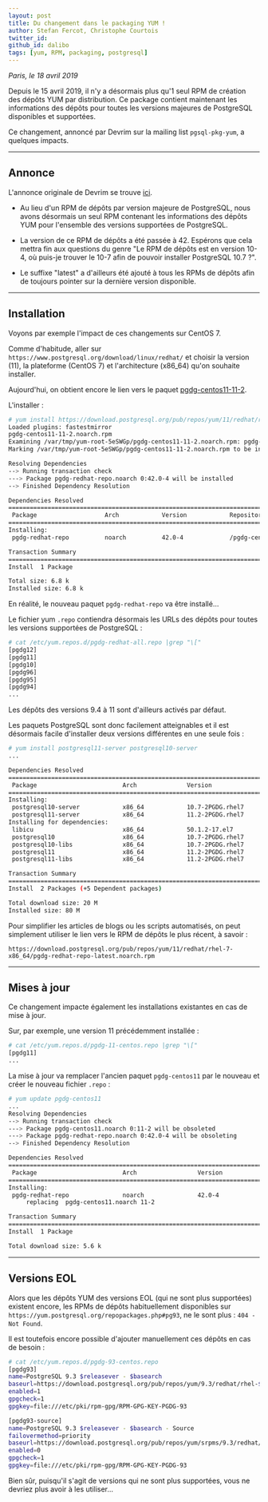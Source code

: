```yaml
---
layout: post
title: Du changement dans le packaging YUM !
author: Stefan Fercot, Christophe Courtois
twitter_id: 
github_id: dalibo
tags: [yum, RPM, packaging, postgresql]
---
```


*Paris, le 18 avril 2019*

Depuis le 15 avril 2019, il n'y a désormais plus qu'1 seul RPM de création des 
dépôts YUM par distribution. Ce package contient maintenant les informations 
des dépôts pour toutes les versions majeures de PostgreSQL disponibles et 
supportées.

Ce changement, annoncé par Devrim sur la mailing list `pgsql-pkg-yum`, a 
quelques impacts.

<!--MORE-->

-----

## Annonce

L'annonce originale de Devrim se trouve [ici](https://www.postgresql.org/message-id/flat/6f1e601300d575195d4f0d8a066ef4abf4c90c99.camel%40gunduz.org).

  * Au lieu d'un RPM de dépôts par version majeure de PostgreSQL, nous avons 
  désormais un seul RPM contenant les informations des dépôts YUM pour 
  l'ensemble des versions supportées de PostgreSQL.

  * La version de ce RPM de dépôts a été passée à 42. Espérons que cela mettra 
  fin aux questions du genre "Le RPM de dépôts est en version 10-4, où puis-je 
  trouver le 10-7 afin de pouvoir installer PostgreSQL 10.7 ?".

  * Le suffixe "latest" a d'ailleurs été ajouté à tous les RPMs de dépôts afin 
  de toujours pointer sur la dernière version disponible.

-----

## Installation

Voyons par exemple l'impact de ces changements sur CentOS 7.

Comme d'habitude, aller sur `https://www.postgresql.org/download/linux/redhat/` 
et choisir la version (11), la plateforme (CentOS 7) et l'architecture (x86_64) 
qu'on souhaite installer.

Aujourd'hui, on obtient encore le lien vers le paquet 
[pgdg-centos11-11-2](https://download.postgresql.org/pub/repos/yum/11/redhat/rhel-7-x86_64/pgdg-centos11-11-2.noarch.rpm).

L'installer :

```bash
# yum install https://download.postgresql.org/pub/repos/yum/11/redhat/rhel-7-x86_64/pgdg-centos11-11-2.noarch.rpm
Loaded plugins: fastestmirror
pgdg-centos11-11-2.noarch.rpm
Examining /var/tmp/yum-root-5eSWGp/pgdg-centos11-11-2.noarch.rpm: pgdg-redhat-repo-42.0-4.noarch
Marking /var/tmp/yum-root-5eSWGp/pgdg-centos11-11-2.noarch.rpm to be installed

Resolving Dependencies
--> Running transaction check
---> Package pgdg-redhat-repo.noarch 0:42.0-4 will be installed
--> Finished Dependency Resolution

Dependencies Resolved
========================================================================================================
 Package                   Arch            Version            Repository                           Size
========================================================================================================
Installing:
 pgdg-redhat-repo          noarch          42.0-4             /pgdg-centos11-11-2.noarch          6.8 k

Transaction Summary
========================================================================================================
Install  1 Package

Total size: 6.8 k
Installed size: 6.8 k
```

En réalité, le nouveau paquet `pgdg-redhat-repo` va être installé...

Le fichier yum `.repo` contiendra désormais les URLs des dépôts pour toutes 
les versions supportées de PostgreSQL :

```bash
# cat /etc/yum.repos.d/pgdg-redhat-all.repo |grep "\["
[pgdg12]
[pgdg11]
[pgdg10]
[pgdg96]
[pgdg95]
[pgdg94]
...
```

Les dépôts des versions 9.4 à 11 sont d'ailleurs activés par défaut.

Les paquets PostgreSQL sont donc facilement atteignables et il est désormais 
facile d'installer deux versions différentes en une seule fois :

```bash
# yum install postgresql11-server postgresql10-server
...

Dependencies Resolved
========================================================================================================
 Package                        Arch              Version                       Repository         Size
========================================================================================================
Installing:
 postgresql10-server            x86_64            10.7-2PGDG.rhel7              pgdg10            4.5 M
 postgresql11-server            x86_64            11.2-2PGDG.rhel7              pgdg11            4.7 M
Installing for dependencies:
 libicu                         x86_64            50.1.2-17.el7                 base              6.9 M
 postgresql10                   x86_64            10.7-2PGDG.rhel7              pgdg10            1.6 M
 postgresql10-libs              x86_64            10.7-2PGDG.rhel7              pgdg10            355 k
 postgresql11                   x86_64            11.2-2PGDG.rhel7              pgdg11            1.6 M
 postgresql11-libs              x86_64            11.2-2PGDG.rhel7              pgdg11            360 k

Transaction Summary
========================================================================================================
Install  2 Packages (+5 Dependent packages)

Total download size: 20 M
Installed size: 80 M
```

Pour simplifier les articles de blogs ou les scripts automatisés, on peut 
simplement utiliser le lien vers le RPM de dépôts le plus récent, à savoir :

```
https://download.postgresql.org/pub/repos/yum/11/redhat/rhel-7-x86_64/pgdg-redhat-repo-latest.noarch.rpm
```

-----

## Mises à jour

Ce changement impacte également les installations existantes en cas de mise à 
jour.

Sur, par exemple, une version 11 précédemment installée :

```bash
# cat /etc/yum.repos.d/pgdg-11-centos.repo |grep "\["
[pgdg11]
...
```

La mise à jour va remplacer l'ancien paquet `pgdg-centos11` par le nouveau et 
créer le nouveau fichier `.repo` :

```bash
# yum update pgdg-centos11
...
Resolving Dependencies
--> Running transaction check
---> Package pgdg-centos11.noarch 0:11-2 will be obsoleted
---> Package pgdg-redhat-repo.noarch 0:42.0-4 will be obsoleting
--> Finished Dependency Resolution

Dependencies Resolved
========================================================================================================
 Package                        Arch                 Version                 Repository            Size
========================================================================================================
Installing:
 pgdg-redhat-repo               noarch               42.0-4                  pgdg11               5.6 k
     replacing  pgdg-centos11.noarch 11-2

Transaction Summary
========================================================================================================
Install  1 Package

Total download size: 5.6 k
```

-----

## Versions EOL

Alors que les dépôts YUM des versions EOL (qui ne sont plus supportées) 
existent encore, les RPMs de dépôts habituellement disponibles sur 
`https://yum.postgresql.org/repopackages.php#pg93`, ne le sont plus : 
`404 - Not Found`.

Il est toutefois encore possible d'ajouter manuellement ces dépôts en cas de 
besoin :

```bash
# cat /etc/yum.repos.d/pgdg-93-centos.repo 
[pgdg93]
name=PostgreSQL 9.3 $releasever - $basearch
baseurl=https://download.postgresql.org/pub/repos/yum/9.3/redhat/rhel-$releasever-$basearch
enabled=1
gpgcheck=1
gpgkey=file:///etc/pki/rpm-gpg/RPM-GPG-KEY-PGDG-93

[pgdg93-source]
name=PostgreSQL 9.3 $releasever - $basearch - Source
failovermethod=priority
baseurl=https://download.postgresql.org/pub/repos/yum/srpms/9.3/redhat/rhel-$releasever-$basearch
enabled=0
gpgcheck=1
gpgkey=file:///etc/pki/rpm-gpg/RPM-GPG-KEY-PGDG-93
```

Bien sûr, puisqu'il s'agit de versions qui ne sont plus supportées, vous ne 
devriez plus avoir à les utiliser...
